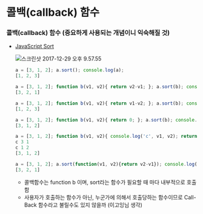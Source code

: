 # 콜백(callback) 함수

### 콜백(callback) 함수 (중요하게 사용되는 개념이니 익숙해질 것)

- [JavaScript Sort](https://www.w3schools.com/jsref/jsref_sort.asp)

  ![스크린샷 2017-12-29 오후 9.57.55](https://github.com/antaehyeon/WinterVacation_Project/blob/master/Image/%EC%8A%A4%ED%81%AC%EB%A6%B0%EC%83%B7%202017-12-29%20%EC%98%A4%ED%9B%84%209.57.55.png)

  ```js
  a = [3, 1, 2]; a.sort(); console.log(a);
  [1, 2, 3]

  a = [3, 1, 2]; function b(v1, v2){ return v2-v1; }; a.sort(b); console.log(a);
  [3, 2, 1]

  a = [3, 1, 2]; function b(v1, v2){ return v1-v2; }; a.sort(b); console.log(a);
  [1, 2, 3]

  a = [3, 1, 2]; function b(v1, v2){ return 0; }; a.sort(b); console.log(a);
  [3, 1, 2]

  a = [3, 1, 2]; function b(v1, v2){ console.log('c', v1, v2); return 0; }; a.sort(b); console.log(a);
  c 3 1
  c 1 2
  [3, 1, 2]

  a = [3, 1, 2]; a.sort(function(v1, v2){return v2-v1}); console.log(a); // 익명함수
  [3, 2, 1]
  ```

  - 콜백함수는 function b 이며, sort라는 함수가 필요할 때 마다 내부적으로 호출함
  - 사용자가 호출하는 함수가 아닌, 누군가에 의해서 호출당하는 함수이므로 Call-Back 함수라고 불릴수도 있지 않을까 (이고잉님 생각)